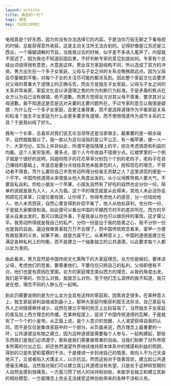 ```yaml
---
layout: article
title: 痛苦的一代？
tags: 随笔
key: tk20120902
---
```


电视真是个好东西，因为你没有办法选择它的内容。于是当你万般无聊之下看电视的时候，总能获得意外收获。这是主动关注所无法办到的。<!--more-->记得好像是江苏还是江西台，一个婚姻调解的节目。当我晃过去的时候，似乎差不多进入尾声了。内容就不叙述了，因为我也不知道前因后果，不好判断专家的意见到底如何。专家有个总结台词说得很有意思，大意是这样。男女双方家庭结构不同，所以造成了双方的冲突。男方出生在一个多子女家庭，父母与子女之间的关系会略微疏远点。因为父母会尽量做到平衡，对每个子女的关注尽可能的都涉及到。因此整个家庭文化会要求对父母的尊重大于道理上的正确与否。而女方是独生子女家庭，父母与子女之间的关系非常亲密，家庭文化会以讲道理之类的作为判断行为标准。于是矛盾的焦点在女方认为自己没有做错，绝不道歉。而男方觉得女方对其父母不尊重，要求其对父母道歉。我不知道这是否是这对夫妻的主要问题所在，不过专家的意见让我很是疑惑：为什么在一个多子女家庭，会更注重尊重，而不是选择道理作为平衡家庭关系的标准？独生子女家庭为什么会更多要求有道理，而不使用情感作为调节关系的工具？于是我纠结了好久。

​    我有一个长辈，总喜欢对我们说无论当领导还是当家做主，最重要的是一碗水端平，自然就能服众了。我一直以为这句话指的是公平公正，有一箱苹果，便一人一个，大家均分。实际上并非如此，所谓平是指情理上的平，综合考虑情感和利益的均衡。这个人家穷急用，便多点，那个人今年收益不错便少点。红楼梦里的一个例子就是个很好的说明，凤姐将院子的花花草草分别包个个别的老妈子，老妈子在自己赚钱的基础上，年底总是要分点钱给其他未能承包的人。按照现在的理念，不劳动者不得食，凭什么要将自己辛苦劳动所得分给毫无贡献之人？这里讲究的便是一个平字。中国传统道德从来便是从他人角度出发的。从小父母教导做人要大气，不要自私自利。你给小朋友一个苹果，小朋友自然有了好吃的自然也会分你一份。简单的说就是我为人人，人人为我。这个平的理念就是从此得来，其他人未必没你会照顾花花草草，只是位置有限，让你得了，你得考虑他人的感受，分一份钱给他人，他人未劳而获，自然心里变得到补偿平衡了，他人从他处获利，也分你一份，于是就大家都很和谐。如此便可以看出中国的平跟西方的平的差异所在。西方的平是从自身出发的，我可以做这件事，于是我承认你也可以做同样的事情，这才算公平。我劳动所得就是我自己的私产，分你一份是出于我的慈善之心，我不分你一份也是我的自由。逼迫我做善事就万万不合理了。而中国传统观念看来，富甲一方便有做慈善的义务，如果不做，就是为富不仁。从某种意义上，中国的道德是建立在满足各种私利上的均衡，而不是建立一个抽象独立的公共道德，以此要求每个人都以此为准则。

​    由此看来，男方显然是中国传统文化熏陶下的大家庭理念。女方你是媳妇，要体谅父母，考虑他们的苦衷，要尊重他们，不要仅仅只顾自己的私利。父母即使有不对，他们也是有原因在里面。女方的家庭理念类似西方的理念，从我的角度出发。我们是平等的，你怎么对我，我就怎么对你。至于他们怎么调停的我不知道，我只是在想，理念不同的人肿么在一起啊。

​    到此仍需要说明的是为什么女方会具有这样的家庭观，因素肯定很多。在某种意义上，独生家庭讲利益缩减到最小上，那种大家庭均衡获利就无法存活，自己家庭与外人之间情感牵绊减少，自然在建立平等的观念上比较容易了。当然独生子女家庭的普及加上西方理念的传播，在某种程度上，促进了中国传统道德的瓦解，于是就有了一个个的小皇帝。从正面上说，是个人意识的觉醒，人人渴望获得自我的认同，而不是仅仅是集体家庭中的一个部分。从负面来说，西方理念上最重要的一环，公共道德没有随之建立，因为这种道德是需要每个人参与，一起构建起，那些东西我们是我们必须遵守，那些是我们需要被尊重的自由。当我们斩断了对外界原本所需的付出之后，却还依然渴望外界继续维持原本体系中的情感和利益的照顾。得到的只是失望和蛮横的干涉。于是便进一步封闭自己的情感，倒向人不为己天诛地灭了。又或者陷入犬儒主义，以示抗议。然而这些对于改善现状，建立起公共道德毫无裨益。当然我对我们可以建立其公共道德没有失望，只是处于这种转型期的人自然会感到很痛苦。一方面习惯了他人的扶持和协助，未能学会独立和建立其新的相处模型，一方面理念上完全无法接受这种协助带来的各种干涉和义务。